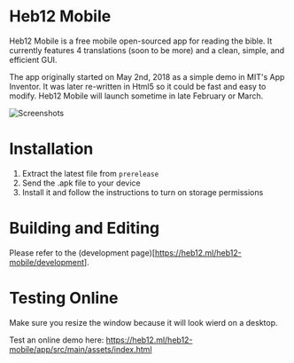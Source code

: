 # Heb12 Mobile
Heb12 Mobile is a free mobile open-sourced app for reading the bible. It currently features 4 translations (soon to be more) and a clean, simple, and efficient GUI.

The app originally started on May 2nd, 2018 as a simple demo in MIT's App Inventor. It was later re-written in Html5 so it could be fast and easy to modify. Heb12 Mobile will launch sometime in late February or March.

![Screenshots](https://raw.githubusercontent.com/heb12/heb12-mobile/master/screenshots.png)
# Installation
1. Extract the latest file from `prerelease`
2. Send the .apk file to your device
3. Install it and follow the instructions to turn on storage permissions

# Building and Editing
Please refer to the (development page)[https://heb12.ml/heb12-mobile/development].

# Testing Online
Make sure you resize the window because it will look wierd on a desktop.

Test an online demo here: https://heb12.ml/heb12-mobile/app/src/main/assets/index.html

